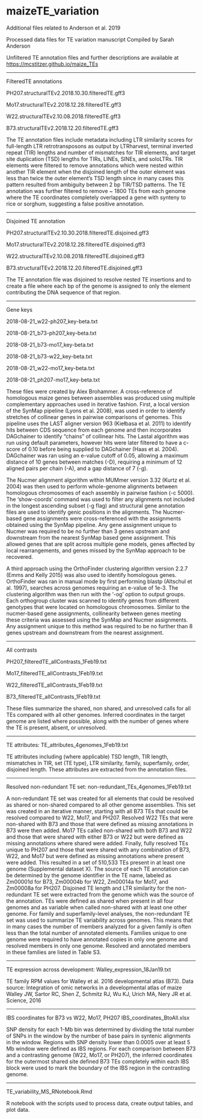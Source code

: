 # maizeTE_variation
Additional files related to Anderson et al. 2019

Processed data files for TE variation manuscript 
Compiled by Sarah Anderson

Unfiltered TE annotation files and further descriptions are available at https://mcstitzer.github.io/maize_TEs
____________________________________________

FilteredTE annotations

PH207.structuralTEv2.2018.10.30.filteredTE.gff3

Mo17.structuralTEv2.2018.12.28.filteredTE.gff3

W22.structuralTEv2.10.08.2018.filteredTE.gff3

B73.structuralTEv2.2018.12.20.filteredTE.gff3


The TE annotation files include metadata including LTR similarity scores for full-length LTR retrotransposons as output by LTRharvest, terminal inverted repeat (TIR) lengths and number of mismatches for TIR elements, and target site duplication (TSD) lengths for TIRs, LINEs, SINEs, and soloLTRs. TIR elements were filtered to remove annotations which were nested within another TIR element when the disjoined length of the outer element was less than twice the outer element’s TSD length since in many cases this pattern resulted from ambiguity between 2 bp TIR/TSD patterns. The TE annotation was further filtered to remove ~ 1800 TEs from each genome where the TE coordinates completely overlapped a gene with synteny to rice or sorghum, suggesting a false positive annotation. 

____________________________________________

Disjoined TE annotation

PH207.structuralTEv2.10.30.2018.filteredTE.disjoined.gff3

Mo17.structuralTEv2.2018.12.28.filteredTE.disjoined.gff3

W22.structuralTEv2.10.08.2018.filteredTE.disjoined.gff3

B73.structuralTEv2.2018.12.20.filteredTE.disjoined.gff3

The TE annotation file was disjoined to resolve nested TE insertions and to create a file where each bp of the genome is assigned to only the element contributing the DNA sequence of that region. 

____________________________________________

Gene keys

2018-08-21_w22-ph207_key-beta.txt

2018-08-21_b73-ph207_key-beta.txt

2018-08-21_b73-mo17_key-beta.txt

2018-08-21_b73-w22_key-beta.txt

2018-08-21_w22-mo17_key-beta.txt

2018-08-21_ph207-mo17_key-beta.txt

These files were created by Alex Brohammer. A cross-reference of homologous maize genes between assemblies was produced using multiple complementary approaches used in iterative fashion. First, a local version of the SynMap pipeline (Lyons et al. 2008), was used in order to identify stretches of collinear genes in pairwise comparisons of genomes. This pipeline uses the LAST aligner version 963 (Kiełbasa et al. 2011) to identify hits between CDS sequence from each genome and then incorporates DAGchainer to identify “chains” of collinear hits. The Lastal algorithm was run using default parameters, however hits were later filtered to have a c-score of 0.10 before being supplied to DAGchainer (Haas et al. 2004). DAGchainer was ran using an e-value cutoff of 0.05, allowing a maximum distance of 10 genes between matches (-D), requiring a minimum of 12 aligned pairs per chain (-A), and a gap distance of 7 (-g).

The Nucmer alignment algorithm within MUMmer version 3.32 (Kurtz et al. 2004) was then used to perform whole-genome alignments between homologous chromosomes of each assembly in pairwise fashion (-c 5000). The ‘show-coords’ command was used to filter any alignments not included in the longest ascending subset (-g flag) and structural gene annotation files are used to identify genic positions in the alignments. The Nucmer-based gene assignments were cross-referenced with the assignments obtained using the SynMap pipeline. Any gene assignment unique to Nucmer was required to be no further than 3 genes upstream and downstream from the nearest SynMap based gene assignment. This allowed genes that are split across multiple gene models, genes affected by local rearrangements, and genes missed by the SynMap approach to be recovered.

A third approach using the OrthoFinder clustering algorithm version 2.2.7 (Emms and Kelly 2015) was also used to identify homologous genes. OrthoFinder was ran in manual mode by first performing blastp (Altschul et al. 1997), searches across genomes requiring an e-value of 1e-3. The clustering algorithm was then run with the ‘-og’ option to output groups. Each orthogroup cluster was scanned to identify genes from different genotypes that were located on homologous chromosomes. Similar to the nucmer-based gene assignments, collinearity between genes meeting these criteria was assessed using the SynMap and Nucmer assignments. Any assignment unique to this method was required to be no further than 8 genes upstream and downstream from the nearest assignment.

____________________________________________

All contrasts

PH207_filteredTE_allContrasts_1Feb19.txt

Mo17_filteredTE_allContrasts_1Feb19.txt

W22_filteredTE_allContrasts_1Feb19.txt

B73_filteredTE_allContrasts_1Feb19.txt

These files summarize the shared, non shared, and unresolved calls for all TEs compared with all other genomes. Inferred coordinates in the target genome are listed where possible, along with the number of genes where the TE is present, absent, or unresolved.

____________________________________________

TE attributes: 
TE_attributes_4genomes_1Feb19.txt

TE attributes including (where applicable) TSD length, TIR length, mismatches in TIR, set (TE type), LTR similarity,  family, superfamily, order, disjoined length. These attributes are extracted from the annotation files. 

____________________________________________

Resolved non-redundant TE set: 
non-redundant_TEs_4genomes_1Feb19.txt

A non-redundant TE set was created for all elements that could be resolved as shared or non-shared compared to all other genome assemblies. This set was created in an iterative manner, starting with all B73 TEs that could be resolved compared to W22, Mo17, and PH207. Resolved W22 TEs that were non-shared with B73 and those that were defined as missing annotations in B73 were then added. Mo17 TEs called non-shared with both B73 and W22 and those that were shared with either B73 or W22 but were defined as missing annotations where shared were added. Finally, fully resolved TEs unique to PH207 and those that were shared with any combination of B73, W22, and Mo17 but were defined as missing annotations where present were added. This resulted in a set of 510,533 TEs present in at least one genome (Supplemental dataset X). The source of each TE annotation can be determined by the genome identifier in the TE name, labeled as Zm00001d for B73, Zm00004b for W22, Zm00014a for Mo17, and Zm00008a for PH207. Disjoined TE length and LTR similarity for the non-redundant TE set were extracted from the genome which was the source of the annotation. TEs were defined as shared when present in all four genomes and as variable when called non-shared with at least one other genome. For family and superfamily-level analyses, the non-redundant TE set was used to summarize TE variability across genomes. This means that in many cases the number of members analyzed for a given family is often less than the total number of annotated elements. Families unique to one genome were required to have annotated copies in only one genome and resolved members in only one genome. Resolved and annotated members in these families are listed in Table S3. 

____________________________________________

TE expression across development: 
Walley_expression_18Jan19.txt

TE family RPM values for Walley et al. 2016 developmental atlas (B73). 
Data source:
Integration of omic networks in a developmental atlas of maize
Walley JW, Sartor RC, Shen Z, Schmitz RJ, Wu KJ, Urich MA, Nery JR et al.
Science, 2016

____________________________________________

IBS coordinates for B73 vs W22, Mo17, PH207
IBS_coordinates_BtoAll.xlsx

SNP density for each 1-Mb bin was determined by dividing the total number of SNPs in the window by the number of base pairs in syntenic alignments in the window. Regions with SNP density lower than 0.0005 over at least 5 Mb window were defined as IBS regions. For each comparison between B73 and a contrasting genome (W22, Mo17, or PH207), the inferred coordinates for the outermost shared site defined B73 TEs completely within each IBS block were used to mark the boundary of the IBS region in the contrasting genome. 

____________________________________________

TE_variability_MS_RNotebook.Rmd

R notebook with the scripts used to process data, create output tables, and plot data. 
